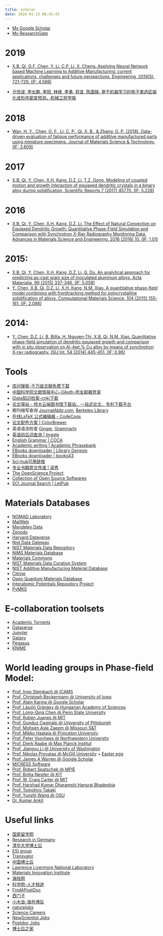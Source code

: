 ```yaml
---
title: scholar
date: 2016-01-13 08:41:43
---
```


- [My Google Scholar](https://scholar.google.com/citations?user=HOwir_sAAAAJ)
- [My ResearchGate](https://www.researchgate.net/profile/Xin_Bo_Qi)

# 2019
- [X.B. Qi, G.F. Chen, Y. Li, C.P. Li, X. Cheng. Applying Neural Network based Machine Learning to Additive Manufacturing: current applications, challenges and future perspectives, Engineering, 2019(5), 721-729. (IF: 4.568)](https://www.sciencedirect.com/science/article/pii/S2095809918307732)

- [亓欣波, 李长鹏, 李阳, 林峰, 李勇, 程宣, 陈国锋. 基于机器学习的电子束选区熔化成形件密度预测，机械工程学报](https://kns.cnki.net/KCMS/detail/11.2187.TH.20190622.1357.010.html)

# 2018
- [Wan, H. Y., Chen, G. F., Li, C. P., Qi, X. B., & Zhang, G. P. (2018). Data-driven evaluation of fatigue performance of additive manufactured parts using miniature specimens. Journal of Materials Science & Technology. (IF: 3.609)](https://www.sciencedirect.com/science/article/pii/S1005030218303426)

# 2017
- [X.B. Qi, Y. Chen, X.H. Kang, D.Z. Li, T.Z. Gong. Modeling of coupled motion and growth interaction of equiaxed dendritic crystals in a binary alloy during solidification, Scientific Reports 7 (2017) 45770. (IF: 5.228)](http://www.nature.com/articles/srep45770)

# 2016
- [X.B. Qi, Y. Chen, X.H. Kang, D.Z. Li. The Effect of Natural Convection on Equiaxed Dendritic Growth: Quantitative Phase-Field Simulation and Comparison with Synchrotron X-Ray Radiography Monitoring Data, Advances in Materials Science and Engineering, 2016 (2016) 10. (IF: 1.01)](https://www.hindawi.com/journals/amse/2016/5286168/abs/)

# 2015:
- [X.B. Qi, Y. Chen, X.H. Kang, D.Z. Li, Q. Du. An analytical approach for predicting as-cast grain size of inoculated aluminum alloys, Acta Materialia, 99 (2015) 337-346. (IF: 5.058)](http://www.sciencedirect.com/science/article/pii/S1359645415005704)
- [Y. Chen, X.B. Qi, D.Z. Li, X.H. Kang, N.M. Xiao. A quantitative phase-field model combining with fronttracking method for polycrystalline solidification of alloys, Computational Materials Science, 104 (2015) 155-161. (IF: 2.086)](http://www.sciencedirect.com/science/article/pii/S0927025615002293)

# 2014:
- [Y. Chen, D.Z. Li, B. Billia, H. Nguyen-Thi, X.B. Qi, N.M. Xiao. Quantitative phase-field simulation of dendritic equiaxed growth and comparison with in situ observation on Al-4wt.% Cu alloy by means of synchrotron X-ray radiography, ISIJ Int. 54 (2014) 445-451. (IF: 0.96)](https://www.jstage.jst.go.jp/article/isijinternational/54/2/54_445/_article)

# Tools
- [库问搜索-千万级文献免费下载](http://www.koovin.com/)
- [中国科学院文献情报中心-OAuth-所友邮箱登录](https://webvpn.las.ac.cn)
- [iData知识检索-cnki下载](https://www.cn-ki.net)
- [论文驿站 - 师大云端图书馆下载站，一站式论文、专利下载平台](https://www.lunwenyizhan.com/)
- 期刊缩写查询 [JournalAbbr.com](http://www.journalabbr.com/),  [Berkeley Library](https://guides.lib.berkeley.edu/bioscience-journal-abbreviations)
- [在线LaTeX 公式编辑器 - CodeCogs](https://www.codecogs.com/latex/eqneditor.php?lang=zh-cn)
- [论文配色方案 | ColorBrewer](http://colorbrewer2.org/)
- 英语语法检查 [Ginger](http://www.gingersoftware.com/zh), [Grammarly](https://www.grammarly.com/)
- [英语前后词查询 | linggle](http://linggle.com/)
- [English Grammar | COCA](http://corpus.byu.edu/coca/)
- [Academic writing | Academic Phrasebank](http://www.phrasebank.manchester.ac.uk/)
- [EBooks downloader | Library Genesis](http://gen.lib.rus.ec/)
- [EBooks downloader | books43](http://www.books43.com/)
- [Sci-hub可用链接](http://tool.yovisun.com/scihub/)
- [专业书籍原文传递 | 读秀](http://www.duxiu.com/)
- [The OpenScience Project](http://www.openscience.org)
- [Collection of Open Source Softwares](http://imechanica.org/node/1394)
- [SCI Journal Search | LetPub](http://www.letpub.com.cn/index.php?page=journalapp)

# Materials Databases

- [NOMAD Laboratory](https://nomad-coe.eu/)
- [MatWeb](http://matweb.com)
- [Mendeley Data](https://data.mendeley.com/)
- [Zenodo](https://zenodo.org/)
- [Harvard Dataverse](https://dataverse.harvard.edu/)
- [Nist Data Gateway](https://srdata.nist.gov/gateway/gateway)
- [NIST Materials Data Repository](https://materialsdata.nist.gov/)
- [NIMS Materials Database](http://mits.nims.go.jp/index_en.html)
- [Materials Commons](https://materialscommons.org)
- [NIST Materials Data Curation System](https://github.com/usnistgov/MDCS)
- [NIST Additive Manufacturing Material Database](https://github.com/usnistgov/AMMD)
- [Citrine](https://www.citrination.com/)
- [Open Quantum Materials Database](http://oqmd.org/)
- [Interatomic Potentials Repository Project](https://www.ctcms.nist.gov/potentials/)
- [PyMKS](http://pymks.org)

# E-collaboration toolsets

- [Academic Torrents](http://academictorrents.com/)
- [Dataverse](https://github.com/IQSS/dataverse)
- [Jupyter](http://jupyter.org/)
- [Galaxy](https://galaxyproject.org/)
- [Pegasus](https://pegasus.isi.edu/)
- [KNIME](https://www.knime.com/)

# World leading groups in Phase-field Model:

- [Prof. Ingo Steinbach @ ICAMS](http://www.icams.de/content/departments/scale-bridging-thermodynamic-and-kinetic-simulations/)
- [Prof. Christoph Beckermann @ University of Iowa](http://user.engineering.uiowa.edu/~becker)
- [Prof. Alain Karma @ Google Scholar](https://scholar.google.com/citations?user=jAhgetoAAAAJ&hl=en)
- [Prof. László Gránásy @ Hungarian Academy of Sciences](http://www.szfki.hu/~grana)
- [Prof. Long-Qing Chen @ Penn State University](http://www.ems.psu.edu/~chen/index.html)
- [Prof. Ruben Juanes @ MIT](http://juanesgroup.mit.edu)
- [Prof. Gunduz Caginalp @ University of Pittsburgh](http://www.pitt.edu/~caginalp/)
- [Prof. Mohsen Asle Zaeem @ Missouri S&T](http://web.mst.edu/~aslezaeemm/index.htm)
- [Prof. Mikko Haataja @ Princeton University](http://rsdavis.mycpanel.princeton.edu/haatajagroup/)
- [Prof. Peter Voorhees @ Northwestern University](http://speedy.ms.northwestern.edu/)
- [Prof. Dierk Raabe @ Max Planck Institut](http://www.dierk-raabe.com/)
- [Prof. Jiangyu Li @ University of Washington](http://depts.washington.edu/mfml/)
- [Prof. Nikolas Provatas @ McGill University](http://www.physics.mcgill.ca/~provatas/.index.html) + [Easter egg](http://www.physics.mcgill.ca/~provatas)
- [Prof. James A Warren @ Google Scholar](http://scholar.google.com/citations?user=67P38dMAAAAJ&hl=en)
- [MICRESS Software](http://web.micress.de/)
- [Prof. Robert Spatschek @ MPIE](http://www.mpie.de/2891228/mesoscale_simulations)
- [Prof. Britta Nestler @ KIT](http://www.iam.kit.edu/cms/english/index.php)
- [Prof. W. Craig Carter @ MIT](http://pruffle.mit.edu/~ccarter/)
- [Prof. Harshad Kumar Dharamshi Hansraj Bhadeshia](http://www.msm.cam.ac.uk/phase-trans/Bhadeshia.html)
- [Prof. Tomohiro Takaki](http://www.cis.kit.ac.jp/~takaki/index-e.html)
- [Prof. Yunzhi Wang @ OSU](https://mse.osu.edu/people/wang.363)
- [Dr. Kumar Ankit](http://www.kumarankitresearch.com/)


# Useful links

- [国家留学网](http://www.csc.edu.cn/)
- [Research in Germany](http://www.research-in-germany.org/en.html)
- [清华大学博士后](http://postdoctor.tsinghua.edu.cn/)
- [ESI group](https://www.esi-group.com)
- [Transvalor](http://www.transvalor.com/en/)
- [中国博士后](www.chinapostdoctor.org.cn)
- [Lawrence Livermore National Laboratory](http://careers-ext.llnl.gov/)
- [Materials Innovation Institute](http://www.m2i.nl/vacancies/postdoctoral-research-position-open-application-the-netherlands/)
- [海投网](http://www.haitou.cc/)
- [科学网-人才频道](http://talent.sciencenet.cn/)
- [FindAPostDoc](http://www.findapostdoc.com/)
- [西门子](https://www.siemens.com/global/en/home.html)
- [小木虫-海外博后](http://muchong.com/bbs/forumdisplay.php?fid=385)
- [naturejobs](http://www.nature.com/naturejobs/science/)
- [Science Careers](http://jobs.sciencecareers.org/)
- [NewScientist Jobs](https://jobs.newscientist.com/)
- [Postdoc Jobs](http://www.postdocjobs.com/)
- [博士后之家](http://www.zsr.cc/postdochome/)
